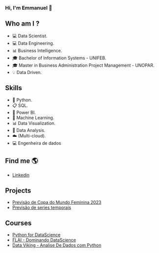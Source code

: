 ### Hi, I'm Emmanuel 👋

## Who am I ?
- 💻 Data Scientist.
- 💻 Data Engineering.
- 📊 Business Intelligence.
- 🎓 Bachelor of Information Systems - UNIFEB.
- 🎓 Master in Business Administration Project Management - UNOPAR.
- 💡 Data Driven.


## Skills
- 🐍 Python.
- 📋 SQL.
- 🧮 Power BI.
- 🔮 Machine Learning.
- 📊 Data Visualization.
- 🎲 Data Analysis.
- ☁️ (Multi-cloud).
- 💻 Engenheira de dados 

## Find me  🌎
- [Linkedin](https://www.linkedin.com/in/emmanuel-orestes-torres-038a5869/)


## Projects 

- [Previsão de Copa do Mundo Feminina 2023](https://github.com/eotorres/CUPWC2023)
- [Previsão de series temporais](https://github.com/eotorres/prev_series_temporais)


## Courses
- [Python for DataScience](https://github.com/eotorres/Python_Completo_Udemy)
- [FLAI - Dominando DataScience](https://github.com/eotorres/Dominando_datascience)
- [Data Viking - Analise De Dados com Python](https://github.com/eotorres/Analise_de_dados_python)



